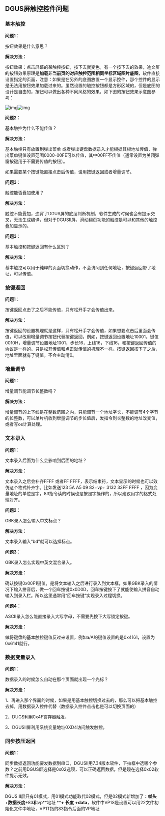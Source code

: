 ## DGUS屏触控控件问题

### **基本触控**

**问题1：**

按钮效果是什么意思？

**解决方法：**

按钮效果：点击屏幕的某触控按钮，按下去就变色，有一个按下去的效果，迪文屏的按钮效果原理是**加载非当前页的对应触控范围相同坐标区域图片底图**，软件直接设置指定的页面，注意：如果是在另外的底图放置一个显示控件，那个控件的显示是无法用按钮效果加载过来的。虽然设置的触控按钮都是方形区域的，但是底图的设计是自由的，按钮可以做出各种不同风格的效果，如下图的按钮效果示意图参考： 

  ![img](file:////Users/invokerx/Library/Group%20Containers/UBF8T346G9.Office/msoclip1/01/clip_image026.gif)![img](file:////Users/invokerx/Library/Group%20Containers/UBF8T346G9.Office/msoclip1/01/clip_image028.gif)

**问题2：**

基本触控为什么不能传值？

**解决方法：**

基本触控只有放置到弹出菜单 或者弹出键盘数据录入才能根据其根地址传值，弹出菜单键值设置范围0000-00FE可以传值，其中00FF不传值（通常设置为关闭弹窗按键用于不需要传值的按钮）。

如果需要某个按键能直接点击后传值，请用按键返回或者增量调节。

 

**问题3：**

 触控能否叠加使用？

**解决方法：**

触控不能叠加，违背了DGUS屏的底层判断机制，软件生成的时候也会有提示交叉，无法生成编译，但对于DGUSII屏，滑动翻页功能的触控是可以和其他的触控叠加显示的。

 

 

 

**问题3：**

基本触控和按键返回有什么区别？

**解决方法：**

基本触控可以用于纯粹的页面切换动作，不会访问到任何地址，按键返回带了地址，可以传值。

 

### **按键返回**

**问题1：**

按键返回点击了之后不能传值，只有松开手才会传值出来。

**解决方法：**

按键返回的设置机理就是这样，只有松开手才会传值，如果想要点击后里面会传值，可以改用增量调节按钮代替按键返回，例如，按键返回设置地址10001，键值0010H，增量调节设置地址1001，步长16，上线16，下线16，和按键返回传值的协议是一样的。只是松开传值和点击就传值的机理不一样。按键返回按下了之后，地址里面就有了键值，不会主动清0。

 

### **增量调节**

**问题1：**

增量调节能调节长整数吗？

**解决方法：**

增量调节的上下线是在整数范围之内，只能调节一个地址字长，不能调节4个字节的长整数，可以单片机收到增量调节的步长值后，发指令到长整数的地址改变值，或者写os计算处理。

 

### **文本录入**

**问题1：**

文本录入后面为什么会影响到后面的地址？

**解决方法：**

文本录入之后会补齐FFFF 或者FF FFFF，表示结束符，文本显示的时候也可以效仿这个格式补齐字。比如发送123  5A A5 09 82+vp+ 3132 33FF FFFF ，因为变量地址的单位是字，83指令读的时候也是按照字操作的，所以建议用字的格式处理对齐。

 

**问题2：**

GBK录入怎么输入中文标点？

**解决方法：**

文本录入输入“bd”就可以选择标点。

 

**问题3：**

GBK录入怎么实现中英文混合录入。

**解决方法：**

确认按键0x00F1键值，是将文本输入之后进行录入到文本框，如果GBK录入的情况下输入拼音后，做一个回车按键0x0D0D，回车按键按下了就能使输入拼音自动输入到录入栏。所以这里通常用“回车按键”实现录入过程切换。

 

**问题4：**

ASCII录入怎么能直接录入大写字母，不需要先按下大写锁定按键。

**解决方法：**

做将键盘的基本触控键值反过来设置，例如a/A的键值设置的是0x4161，设置为0x6141就行。

 

### **数据变量录入**

**问题1：**

数据录入的时候怎么自动在那个页面就出现一个光标？

**解决方法：**

1、再进入那个界面的时候，如果是用基本触控切换过去的，那么可以把基本触控去掉，用数据录入控件代替（数据录入控件点击也是可以切换页面的）

2、DUGS利用0x4F寄存器触发，

3、DGUSII屏利用系统变量地址0XD4访问触发触控。

 

### **同步按压返回**

**问题1：**

同步数据返回功能要发数据到串口，DGUSII用7.34版本软件，下拉框中选哪个参数？之前用DGUS屏选择是0x02选项，可以正确返回数据，但是现在选择0x02软件提示无效。

**解决方法：**

DGUS II屏只有01模式，用01模式功能取代02模式，但是02模式新增加了：**帧头**+**数据长度**+83**和**vp**地址 ****+** **长度** **+data**，软件中VP1S是设置可以用22文件初始化文件中地址，VP1T指的83指令后面的VP地址 